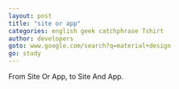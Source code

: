 ```yaml
---
layout: post
title: "site or app"
categories: english geek catchphrase Tshirt
author: developers
goto: www.google.com/search?q=material+design
go: study
---
```


From Site Or App, to Site And App.
